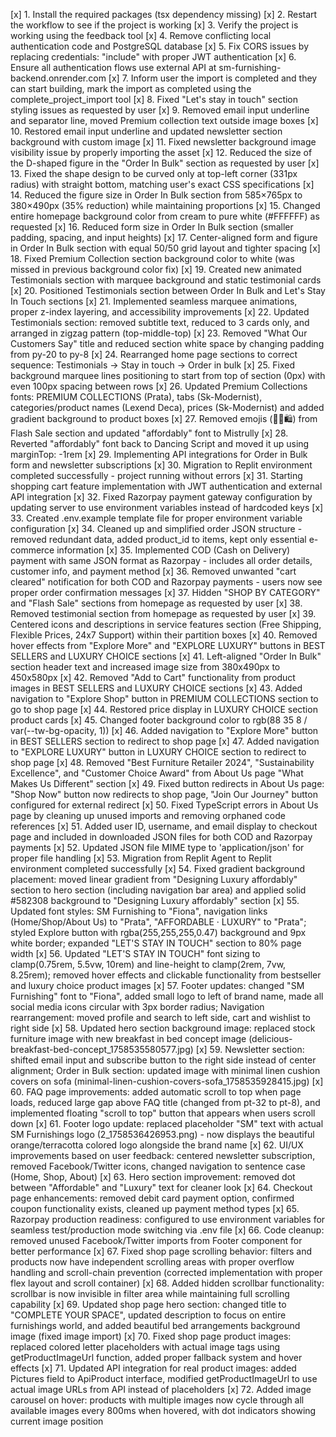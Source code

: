 [x] 1. Install the required packages (tsx dependency missing)
[x] 2. Restart the workflow to see if the project is working
[x] 3. Verify the project is working using the feedback tool
[x] 4. Remove conflicting local authentication code and PostgreSQL database
[x] 5. Fix CORS issues by replacing credentials: "include" with proper JWT authentication
[x] 6. Ensure all authentication flows use external API at sm-furnishing-backend.onrender.com
[x] 7. Inform user the import is completed and they can start building, mark the import as completed using the complete_project_import tool
[x] 8. Fixed "Let's stay in touch" section styling issues as requested by user
[x] 9. Removed email input underline and separator line, moved Premium collection text outside image boxes
[x] 10. Restored email input underline and updated newsletter section background with custom image
[x] 11. Fixed newsletter background image visibility issue by properly importing the asset
[x] 12. Reduced the size of the D-shaped figure in the "Order In Bulk" section as requested by user
[x] 13. Fixed the shape design to be curved only at top-left corner (331px radius) with straight bottom, matching user's exact CSS specifications
[x] 14. Reduced the figure size in Order In Bulk section from 585×765px to 380×490px (35% reduction) while maintaining proportions
[x] 15. Changed entire homepage background color from cream to pure white (#FFFFFF) as requested
[x] 16. Reduced form size in Order In Bulk section (smaller padding, spacing, and input heights)
[x] 17. Center-aligned form and figure in Order In Bulk section with equal 50/50 grid layout and tighter spacing
[x] 18. Fixed Premium Collection section background color to white (was missed in previous background color fix)
[x] 19. Created new animated Testimonials section with marquee background and static testimonial cards
[x] 20. Positioned Testimonials section between Order In Bulk and Let's Stay In Touch sections
[x] 21. Implemented seamless marquee animations, proper z-index layering, and accessibility improvements
[x] 22. Updated Testimonials section: removed subtitle text, reduced to 3 cards only, and arranged in zigzag pattern (top-middle-top)
[x] 23. Removed "What Our Customers Say" title and reduced section white space by changing padding from py-20 to py-8
[x] 24. Rearranged home page sections to correct sequence: Testimonials → Stay in touch → Order in bulk
[x] 25. Fixed background marquee lines positioning to start from top of section (0px) with even 100px spacing between rows
[x] 26. Updated Premium Collections fonts: PREMIUM COLLECTIONS (Prata), tabs (Sk-Modernist), categories/product names (Lexend Deca), prices (Sk-Modernist) and added gradient background to product boxes
[x] 27. Removed emojis (🎉⏰🛍️) from Flash Sale section and updated "affordably" font to Mistrully
[x] 28. Reverted "affordably" font back to Dancing Script and moved it up using marginTop: -1rem
[x] 29. Implementing API integrations for Order in Bulk form and newsletter subscriptions
[x] 30. Migration to Replit environment completed successfully - project running without errors
[x] 31. Starting shopping cart feature implementation with JWT authentication and external API integration
[x] 32. Fixed Razorpay payment gateway configuration by updating server to use environment variables instead of hardcoded keys
[x] 33. Created .env.example template file for proper environment variable configuration
[x] 34. Cleaned up and simplified order JSON structure - removed redundant data, added product_id to items, kept only essential e-commerce information
[x] 35. Implemented COD (Cash on Delivery) payment with same JSON format as Razorpay - includes all order details, customer info, and payment method
[x] 36. Removed unwanted "cart cleared" notification for both COD and Razorpay payments - users now see proper order confirmation messages
[x] 37. Hidden "SHOP BY CATEGORY" and "Flash Sale" sections from homepage as requested by user
[x] 38. Removed testimonial section from homepage as requested by user
[x] 39. Centered icons and descriptions in service features section (Free Shipping, Flexible Prices, 24x7 Support) within their partition boxes
[x] 40. Removed hover effects from "Explore More" and "EXPLORE LUXURY" buttons in BEST SELLERS and LUXURY CHOICE sections
[x] 41. Left-aligned "Order In Bulk" section header text and increased image size from 380x490px to 450x580px
[x] 42. Removed "Add to Cart" functionality from product images in BEST SELLERS and LUXURY CHOICE sections
[x] 43. Added navigation to "Explore Shop" button in PREMIUM COLLECTIONS section to go to shop page
[x] 44. Restored price display in LUXURY CHOICE section product cards
[x] 45. Changed footer background color to rgb(88 35 8 / var(--tw-bg-opacity, 1))
[x] 46. Added navigation to "Explore More" button in BEST SELLERS section to redirect to shop page
[x] 47. Added navigation to "EXPLORE LUXURY" button in LUXURY CHOICE section to redirect to shop page
[x] 48. Removed "Best Furniture Retailer 2024", "Sustainability Excellence", and "Customer Choice Award" from About Us page "What Makes Us Different" section
[x] 49. Fixed button redirects in About Us page: "Shop Now" button now redirects to shop page, "Join Our Journey" button configured for external redirect
[x] 50. Fixed TypeScript errors in About Us page by cleaning up unused imports and removing orphaned code references
[x] 51. Added user ID, username, and email display to checkout page and included in downloaded JSON files for both COD and Razorpay payments
[x] 52. Updated JSON file MIME type to 'application/json' for proper file handling
[x] 53. Migration from Replit Agent to Replit environment completed successfully
[x] 54. Fixed gradient background placement: moved linear gradient from "Designing Luxury affordably" section to hero section (including navigation bar area) and applied solid #582308 background to "Designing Luxury affordably" section
[x] 55. Updated font styles: SM Furnishing to "Fiona", navigation links (Home/Shop/About Us) to "Prata", "AFFORDABLE · LUXURY" to "Prata"; styled Explore button with rgba(255,255,255,0.47) background and 9px white border; expanded "LET'S STAY IN TOUCH" section to 80% page width
[x] 56. Updated "LET'S STAY IN TOUCH" font sizing to clamp(0.75rem, 5.5vw, 10rem) and line-height to clamp(2rem, 7vw, 8.25rem); removed hover effects and clickable functionality from bestseller and luxury choice product images
[x] 57. Footer updates: changed "SM Furnishing" font to "Fiona", added small logo to left of brand name, made all social media icons circular with 3px border radius; Navigation rearrangement: moved profile and search to left side, cart and wishlist to right side
[x] 58. Updated hero section background image: replaced stock furniture image with new breakfast in bed concept image (delicious-breakfast-bed-concept_1758535580577.jpg)
[x] 59. Newsletter section: shifted email input and subscribe button to the right side instead of center alignment; Order in Bulk section: updated image with minimal linen cushion covers on sofa (minimal-linen-cushion-covers-sofa_1758535928415.jpg)
[x] 60. FAQ page improvements: added automatic scroll to top when page loads, reduced large gap above FAQ title (changed from pt-32 to pt-8), and implemented floating "scroll to top" button that appears when users scroll down
[x] 61. Footer logo update: replaced placeholder "SM" text with actual SM Furnishings logo (2_1758536426953.png) - now displays the beautiful orange/terracotta colored logo alongside the brand name
[x] 62. UI/UX improvements based on user feedback: centered newsletter subscription, removed Facebook/Twitter icons, changed navigation to sentence case (Home, Shop, About)
[x] 63. Hero section improvement: removed dot between "Affordable" and "Luxury" text for cleaner look
[x] 64. Checkout page enhancements: removed debit card payment option, confirmed coupon functionality exists, cleaned up payment method types
[x] 65. Razorpay production readiness: configured to use environment variables for seamless test/production mode switching via .env file
[x] 66. Code cleanup: removed unused Facebook/Twitter imports from Footer component for better performance
[x] 67. Fixed shop page scrolling behavior: filters and products now have independent scrolling areas with proper overflow handling and scroll-chain prevention (corrected implementation with proper flex layout and scroll container)
[x] 68. Added hidden scrollbar functionality: scrollbar is now invisible in filter area while maintaining full scrolling capability
[x] 69. Updated shop page hero section: changed title to "COMPLETE YOUR SPACE", updated description to focus on entire furnishings world, and added beautiful bed arrangements background image (fixed image import)
[x] 70. Fixed shop page product images: replaced colored letter placeholders with actual image tags using getProductImageUrl function, added proper fallback system and hover effects
[x] 71. Updated API integration for real product images: added Pictures field to ApiProduct interface, modified getProductImageUrl to use actual image URLs from API instead of placeholders
[x] 72. Added image carousel on hover: products with multiple images now cycle through all available images every 800ms when hovered, with dot indicators showing current image position